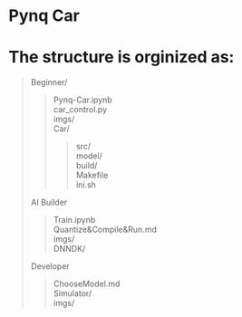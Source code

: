<!--
 * @Author: Sauron Wu
 * @GitHub: wutianze
 * @Email: 1369130123qq@gmail.com
 * @Date: 1970-01-01 08:00:00
 * @LastEditors: Sauron Wu
 * @LastEditTime: 2020-03-09 17:28:51
 * @Description: 
 -->
# Pynq Car
# The structure is orginized as:
> Beginner/
>> Pynq-Car.ipynb  
>> car_control.py  
>> imgs/  
>> Car/
>>> src/  
>>> model/  
>>> build/  
>>> Makefile  
>>> ini.sh  
>>>
> AI Builder  
>> Train.ipynb  
>> Quantize&Compile&Run.md  
>> imgs/  
>> DNNDK/  
>>
> Developer
>> ChooseModel.md   
>> Simulator/  
>> imgs/
>>  






